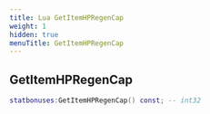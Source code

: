 ```yaml
---
title: Lua GetItemHPRegenCap
weight: 1
hidden: true
menuTitle: GetItemHPRegenCap
---
```

## GetItemHPRegenCap
```lua
statbonuses:GetItemHPRegenCap() const; -- int32
```